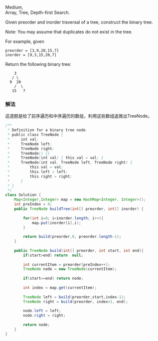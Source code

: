 Medium,  
Array, Tree, Depth-first Search.  

Given preorder and inorder traversal of a tree, construct the binary tree.

Note:
You may assume that duplicates do not exist in the tree.

For example, given
```
preorder = [3,9,20,15,7]
inorder = [9,3,15,20,7]
```
Return the following binary tree:
```
    3
   / \
  9  20
    /  \
   15   7
```

### 解法

这道题是给了前序遍历和中序遍历的数组，利用这些数组返推出TreeNode。  


```java
/**
 * Definition for a binary tree node.
 * public class TreeNode {
 *     int val;
 *     TreeNode left;
 *     TreeNode right;
 *     TreeNode() {}
 *     TreeNode(int val) { this.val = val; }
 *     TreeNode(int val, TreeNode left, TreeNode right) {
 *         this.val = val;
 *         this.left = left;
 *         this.right = right;
 *     }
 * }
 */
class Solution {
    Map<Integer,Integer> map = new HashMap<Integer, Integer>();
    int preIndex = 0;
    public TreeNode buildTree(int[] preorder, int[] inorder) {
        
        for(int i=0; i<inorder.length; i++){
            map.put(inorder[i],i);
        }
        
        return build(preorder,0, preorder.length-1);
    }
    
    public TreeNode build(int[] preorder, int start, int end){
        if(start>end) return  null;
        
        int currentItem = preorder[preIndex++];
        TreeNode node = new TreeNode(currentItem);
        
        if(start==end) return node;
        
        int index = map.get(currentItem);
        
        TreeNode left = build(preorder,start,index-1);
        TreeNode right = build(preorder, index+1, end);
        
        node.left = left;
        node.right = right;
        
        return node;
    }
}
```